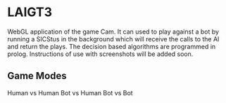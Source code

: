 # LAIGT3

WebGL application of the game Cam.
It can used to play against a bot by running a SICStus in the background which will receive the calls to the AI and return the plays.
The decision based algorithms are programmed in prolog.
Instructions of use with screenshots will be added soon.

## Game Modes

Human vs Human
Bot vs Human
Bot vs Bot

